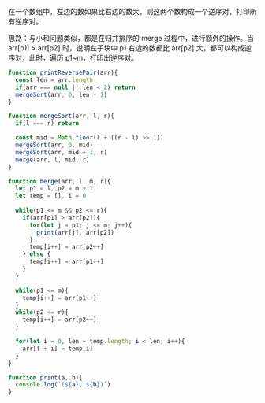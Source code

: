 在一个数组中，左边的数如果比右边的数大，则这两个数构成一个逆序对，打印所有逆序对。

思路：与小和问题类似，都是在归并排序的 merge 过程中，进行额外的操作。当 arr[p1] > arr[p2] 时，说明左子块中 p1 右边的数都比 arr[p2] 大，都可以构成逆序对，此时，遍历 p1~m，打印出逆序对。

```javascript
function printReversePair(arr){
  const len = arr.length
  if(arr === null || len < 2) return 
  mergeSort(arr, 0, len - 1)
}

function mergeSort(arr, l, r){
  if(l === r) return 

  const mid = Math.floor(l + ((r - l) >> 1))
  mergeSort(arr, 0, mid)
  mergeSort(arr, mid + 1, r)
  merge(arr, l, mid, r)
}

function merge(arr, l, m, r){
  let p1 = l, p2 = m + 1
  let temp = [], i = 0
  
  while(p1 <= m && p2 <= r){
    if(arr[p1] > arr[p2]){
      for(let j = p1; j <= m; j++){
        print(arr[j], arr[p2])
      }
      temp[i++] = arr[p2++]
    } else {
      temp[i++] = arr[p1++]
    }
  }

  while(p1 <= m){
    temp[i++] = arr[p1++]
  }
  while(p2 <= r){
    temp[i++] = arr[p2++]
  }

  for(let i = 0, len = temp.length; i < len; i++){
    arr[l + i] = temp[i]
  }
}

function print(a, b){
  console.log(`(${a}, ${b})`)
}
```